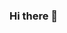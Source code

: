 ### Hi there 👋

<!--
**UmurerwaSalua/Umurerwasalua** is a ✨ _special_ ✨ repository because its `README.md` (this file) appears on your GitHub profile.

Here are some ideas to get you started:
-->
